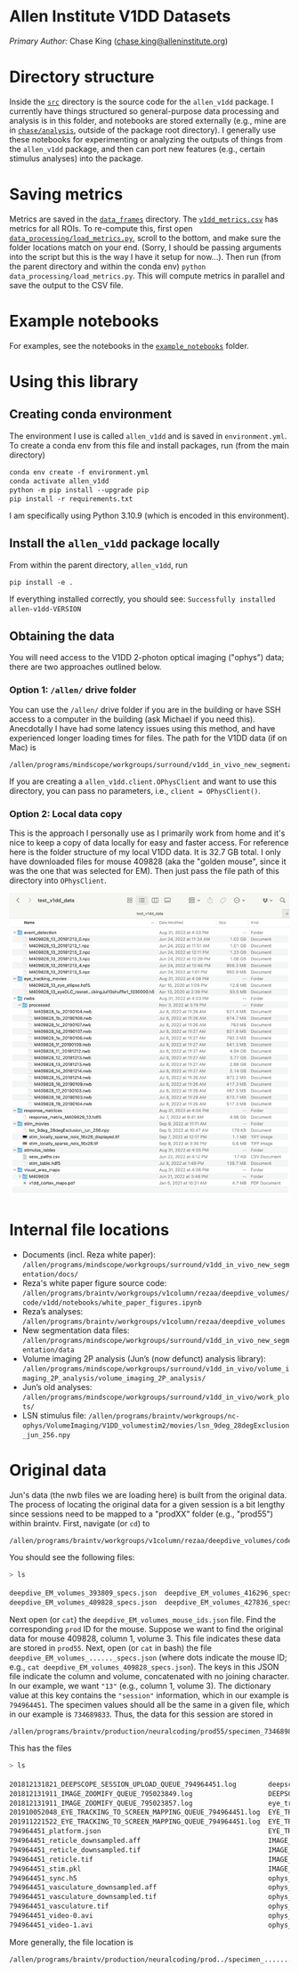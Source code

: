 # Allen Institute V1DD Datasets
*Primary Author:* Chase King ([chase.king@alleninstitute.org](mailto:chase.king@alleninstitute.org))

# Directory structure
Inside the [`src`](src) directory is the source code for the `allen_v1dd` package. I currently have things structured so general-purpose data processing and analysis is in this folder, and notebooks are stored externally (e.g., mine are in [`chase/analysis`](chase/analysis), outside of the package root directory). I generally use these notebooks for experimenting or analyzing the outputs of things from the `allen_v1dd` package, and then can port new features (e.g., certain stimulus analyses) into the package.

# Saving metrics
Metrics are saved in the [`data_frames`](data_frames) directory. The [`v1dd_metrics.csv`](data_frames/v1dd_metrics.csv) has metrics for all ROIs. To re-compute this, first open [`data_processing/load_metrics.py`](data_processing/load_metrics.py), scroll to the bottom, and make sure the folder locations match on your end. (Sorry, I should be passing arguments into the script but this is the way I have it setup for now...). Then run (from the parent directory and within the conda env) `python data_processing/load_metrics.py`. This will compute metrics in parallel and save the output to the CSV file.

# Example notebooks
For examples, see the notebooks in the [`example_notebooks`](example_notebooks) folder.

# Using this library
## Creating conda environment
The environment I use is called `allen_v1dd` and is saved in `environment.yml`. To create a conda env from this file and install packages, run (from the main directory)
```
conda env create -f environment.yml
conda activate allen_v1dd
python -m pip install --upgrade pip
pip install -r requirements.txt
```
I am specifically using Python 3.10.9 (which is encoded in this environment).

## Install the `allen_v1dd` package locally
From within the parent directory, `allen_v1dd`, run
```
pip install -e .
```
If everything installed correctly, you should see: `Successfully installed allen-v1dd-VERSION`

## Obtaining the data
You will need access to the V1DD 2-photon optical imaging ("ophys") data; there are two approaches outlined below.

### Option 1: `/allen/` drive folder
You can use the `/allen/` drive folder if you are in the building or have SSH access to a computer in the building (ask Michael if you need this). Anecdotally I have had some latency issues using this method, and have experienced longer loading times for files. The path for the V1DD data (if on Mac) is
```
/allen/programs/mindscope/workgroups/surround/v1dd_in_vivo_new_segmentation/data
```
If you are creating a `allen_v1dd.client.OPhysClient` and want to use this directory, you can pass no parameters, i.e., `client = OPhysClient()`.

### Option 2: Local data copy
This is the approach I personally use as I primarily work from home and it's nice to keep a copy of data locally for easy and faster access. For reference here is the folder structure of my local V1DD data. It is 32.7 GB total. I only have downloaded files for mouse 409828 (aka the "golden mouse", since it was the one that was selected for EM). Then just pass the file path of this directory into `OPhysClient`.

<img src="assets/test_data_folder_structure.png" width="600" alt="Folder structure of my local V1DD data" />

# Internal file locations
 - Documents (incl. Reza white paper): `/allen/programs/mindscope/workgroups/surround/v1dd_in_vivo_new_segmentation/docs/`
 - Reza's white paper figure source code: `/allen/programs/braintv/workgroups/v1column/rezaa/deepdive_volumes/code/v1dd/notebooks/white_paper_figures.ipynb`
 - Reza’s analyses: `/allen/programs/braintv/workgroups/v1column/rezaa/deepdive_volumes`
 - New segmentation data files: `/allen/programs/mindscope/workgroups/surround/v1dd_in_vivo_new_segmentation/data`
 - Volume imaging 2P analysis (Jun’s (now defunct) analysis library): `/allen/programs/mindscope/workgroups/surround/v1dd_in_vivo/volume_imaging_2P_analysis/volume_imaging_2P_analysis/`
 - Jun’s old analyses: `/allen/programs/mindscope/workgroups/surround/v1dd_in_vivo/work_plots/`
 - LSN stimulus file: `/allen/programs/braintv/workgroups/nc-ophys/VolumeImaging/V1DD_volumestim2/movies/lsn_9deg_28degExclusion_jun_256.npy`

# Original data
Jun's data (the nwb files we are loading here) is built from the original data. The process of locating the original data for a given session is a bit lengthy since sessions need to be mapped to a "prodXX" folder (e.g., "prod55") within braintv. First, navigate (or `cd`) to
```
/allen/programs/braintv/workgroups/v1column/rezaa/deepdive_volumes/code/v1dd/config
```
You should see the following files:
```bash
> ls

deepdive_EM_volumes_393809_specs.json  deepdive_EM_volumes_416296_specs.json  deepdive_EM_volumes_438833_specs.json  deepdive_EM_volumes_params.json
deepdive_EM_volumes_409828_specs.json  deepdive_EM_volumes_427836_specs.json  deepdive_EM_volumes_mouse_ids.json     deepdive_EM_volumes_path.json
```
Next open (or `cat`) the `deepdive_EM_volumes_mouse_ids.json` file. Find the corresponding `prod` ID for the mouse. Suppose we want to find the original data for mouse 409828, column 1, volume 3. This file indicates these data are stored in `prod55`. Next, open (or `cat` in bash) the file `deepdive_EM_volumes_......_specs.json` (where dots indicate the mouse ID; e.g., `cat deepdive_EM_volumes_409828_specs.json`). The keys in this JSON file indicate the column and volume, concatenated with no joining character. In our example, we want `"13"` (e.g., column 1, volume 3). The dictionary value at this key contains the `"session"` information, which in our example is `794964451`. The specimen values should all be the same in a given file, which in our example is `734689833`. Thus, the data for this session are stored in
```
/allen/programs/braintv/production/neuralcoding/prod55/specimen_734689833/ophys_session_794964451
```
This has the files
```bash
> ls

201812131821_DEEPSCOPE_SESSION_UPLOAD_QUEUE_794964451.log        deepscope_session_upload_input.xml
201812131911_IMAGE_ZOOMIFY_QUEUE_795023849.log                   DEEPSCOPE_SESSION_UPLOAD_QUEUE_794964451.pbs
201812131911_IMAGE_ZOOMIFY_QUEUE_795023857.log                   eye_tracking
201910052048_EYE_TRACKING_TO_SCREEN_MAPPING_QUEUE_794964451.log  EYE_TRACKING_TO_SCREEN_MAPPING_QUEUE_794964451_input.json
201911221522_EYE_TRACKING_TO_SCREEN_MAPPING_QUEUE_794964451.log  EYE_TRACKING_TO_SCREEN_MAPPING_QUEUE_794964451_output.json
794964451_platform.json                                          EYE_TRACKING_TO_SCREEN_MAPPING_QUEUE_794964451.pbs
794964451_reticle_downsampled.aff                                IMAGE_ZOOMIFY_QUEUE_795023849_output.txt
794964451_reticle_downsampled.tif                                IMAGE_ZOOMIFY_QUEUE_795023849.pbs
794964451_reticle.tif                                            IMAGE_ZOOMIFY_QUEUE_795023857_output.txt
794964451_stim.pkl                                               IMAGE_ZOOMIFY_QUEUE_795023857.pbs
794964451_sync.h5                                                ophys_experiment_795018534
794964451_vasculature_downsampled.aff                            ophys_experiment_795018546
794964451_vasculature_downsampled.tif                            ophys_experiment_795018557
794964451_vasculature.tif                                        ophys_experiment_795018568
794964451_video-0.avi                                            ophys_experiment_795018579
794964451_video-1.avi                                            ophys_experiment_795018590
```
More generally, the file location is
```
/allen/programs/braintv/production/neuralcoding/prod../specimen_........./ophys_session_.........
```
